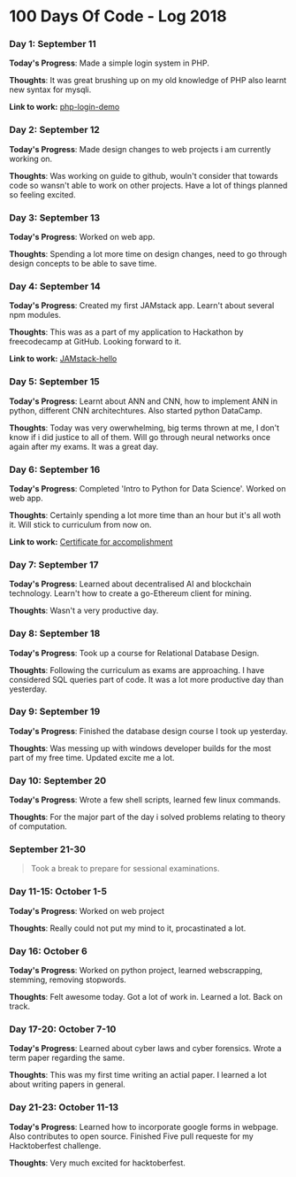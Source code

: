 # 100 Days Of Code - Log 2018
<!--

### Day 0: February 30, 2016 (Example 1)
##### (delete me or comment me out)

**Today's Progress**: Fixed CSS, worked on canvas functionality for the app.

**Thoughts:** I really struggled with CSS, but, overall, I feel like I am slowly getting better at it. Canvas is still new for me, but I managed to figure out some basic functionality.

**Link to work:** [Calculator App](http://www.example.com)

### Day 0: February 30, 2016 (Example 2)
##### (delete me or comment me out)

**Today's Progress**: Fixed CSS, worked on canvas functionality for the app.

**Thoughts**: I really struggled with CSS, but, overall, I feel like I am slowly getting better at it. Canvas is still new for me, but I managed to figure out some basic functionality.

**Link(s) to work**: [Calculator App](http://www.example.com)
-->

### Day 1: September 11

**Today's Progress**: Made a simple login system in PHP.

**Thoughts**: It was great brushing up on my old knowledge of PHP also learnt new syntax for mysqli.

**Link to work:** [php-login-demo](https://github.com/thesohelshaikh/php-login-demo)

### Day 2: September 12

**Today's Progress**: Made design changes to web projects i am currently working on. 

**Thoughts**: Was working on guide to github, wouln't consider that towards code so wansn't able to work on other projects. Have a lot of things planned so feeling excited. 

### Day 3: September 13

**Today's Progress**: Worked on web app. 

**Thoughts**: Spending a lot more time on design changes, need to go through design concepts to be able to save time. 

### Day 4: September 14

**Today's Progress**: Created my first JAMstack app. Learn't about several npm modules.

**Thoughts**: This was as a part of my application to Hackathon by freecodecamp at GitHub. Looking forward to it.

**Link to work:** [JAMstack-hello](https://github.com/thesohelshaikh/JAMstack-hello)

### Day 5: September 15

**Today's Progress**: Learnt about ANN and CNN, how to implement ANN in python, different CNN architechtures. Also started python DataCamp.

**Thoughts**: Today was very owerwhelming, big terms thrown at me, I don't know if i did justice to all of them. Will go through neural networks once again after my exams. It was a great day.

### Day 6: September 16

**Today's Progress**: Completed 'Intro to Python for Data Science'. Worked on web app.

**Thoughts**: Certainly spending a lot more time than an hour but it's all woth it. Will stick to curriculum from now on.

**Link to work:** [Certificate for accomplishment](https://www.datacamp.com/statement-of-accomplishment/course/bd99e728480aeecab5b52a5da94f8758af0f16c0)

### Day 7: September 17

**Today's Progress**: Learned about decentralised AI and blockchain technology. Learn't how to create a go-Ethereum client for mining.

**Thoughts**: Wasn't a very productive day. 

### Day 8: September 18

**Today's Progress**: Took up a course for Relational Database Design.

**Thoughts**: Following the curriculum as exams are approaching. I have considered SQL queries part of code. It was a lot more productive day than yesterday. 

### Day 9: September 19

**Today's Progress**: Finished the database design course I took up yesterday. 

**Thoughts**: Was messing up with windows developer builds for the most part of my free time. Updated excite me a lot.

### Day 10: September 20

**Today's Progress**: Wrote a few shell scripts, learned few linux commands.

**Thoughts**: For the major part of the day i solved problems relating to theory of computation.

### September 21-30

>Took a break to prepare for sessional examinations.

### Day 11-15: October 1-5

**Today's Progress**: Worked on web project

**Thoughts**: Really could not put my mind to it, procastinated a lot.

### Day 16: October 6

**Today's Progress**: Worked on python project, learned webscrapping, stemming, removing stopwords.

**Thoughts**: Felt awesome today. Got a lot of work in. Learned a lot. Back on track.

### Day 17-20: October 7-10

**Today's Progress**: Learned about cyber laws and cyber forensics. Wrote a term paper regarding the same.

**Thoughts**: This was my first time writing an actial paper. I learned a lot about writing papers in general.


### Day 21-23: October 11-13

**Today's Progress**: Learned how to incorporate google forms in webpage. Also contributes to open source. Finished Five pull requeste for my Hacktoberfest challenge.

**Thoughts**: Very much excited for hacktoberfest.
